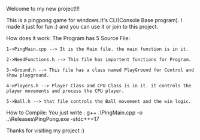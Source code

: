 Welcome to my new project!!!

This is a pingpong game for windows.It's CLI(Console Base program).
I made it just for fun :) and you can use it or join to this project.

How does it work:
    The Program has 5 Source File:

    1->PingMain.cpp --> It is the Main file. the main function is in it.

    2->NeedFunctions.h --> This file has importent functions for Program.

    3->Ground.h --> This file has a class named PlayGround for Control and show playground.

    4->Players.h --> Player Class and CPU Class is in it. it controls the player movements and process the CPU player.

    5->Ball.h --> that file controls the Ball movement and the win logic.


How to Compile:
    You just write : g++ .\PingMain.cpp -o ..\Releases\PingPong.exe -stdc++=17

Thanks for visiting my project :) 

